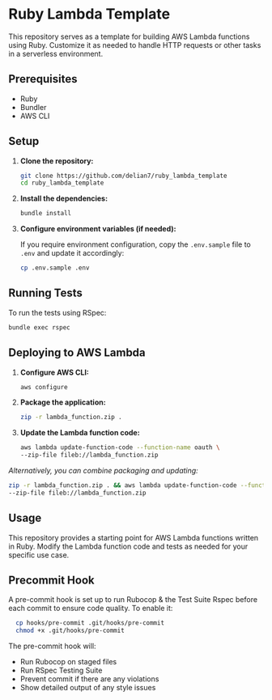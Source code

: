 # Ruby Lambda Template

This repository serves as a template for building AWS Lambda functions using Ruby. Customize it as needed to handle HTTP requests or other tasks in a serverless environment.

## Prerequisites

- Ruby
- Bundler
- AWS CLI

## Setup

1. **Clone the repository:**

   ```sh
   git clone https://github.com/delian7/ruby_lambda_template
   cd ruby_lambda_template
   ```

2. **Install the dependencies:**

   ```sh
   bundle install
   ```

3. **Configure environment variables (if needed):**

   If you require environment configuration, copy the `.env.sample` file to `.env` and update it accordingly:

   ```sh
   cp .env.sample .env
   ```

## Running Tests

To run the tests using RSpec:

```sh
bundle exec rspec
```

## Deploying to AWS Lambda

1. **Configure AWS CLI:**

   ```sh
   aws configure
   ```

2. **Package the application:**

   ```sh
   zip -r lambda_function.zip .
   ```

3. **Update the Lambda function code:**

   ```sh
   aws lambda update-function-code --function-name oauth \
   --zip-file fileb://lambda_function.zip
   ```

*Alternatively, you can combine packaging and updating:*

```sh
zip -r lambda_function.zip . && aws lambda update-function-code --function-name oauth \
--zip-file fileb://lambda_function.zip
```

## Usage

This repository provides a starting point for AWS Lambda functions written in Ruby. Modify the Lambda function code and tests as needed for your specific use case.

## Precommit Hook

A pre-commit hook is set up to run Rubocop & the Test Suite Rspec before each commit to ensure code quality. To enable it:

```sh
  cp hooks/pre-commit .git/hooks/pre-commit
  chmod +x .git/hooks/pre-commit
```

The pre-commit hook will:

- Run Rubocop on staged files
- Run RSpec Testing Suite
- Prevent commit if there are any violations
- Show detailed output of any style issues
